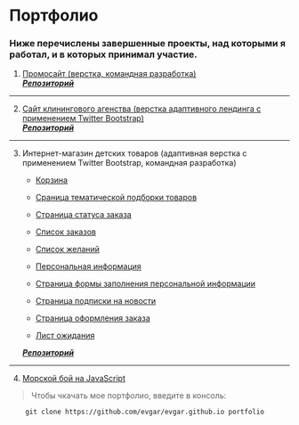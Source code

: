 Портфолио
=========
### Ниже перечислены завершенные проекты, над которыми я работал, и в которых принимал участие.


1. [Промосайт (верстка, командная разработка)](https://evgar.github.io/promo_site/index.html)     
***[Репозиторий](https://github.com/evgar/kirill_test)***
---

2. [Сайт клинингового агенства (верстка адаптивного лендинга с применением Twitter Bootstrap)](https://evgar.github.io/abricos/index.html)     
***[Репозиторий](https://github.com/evgar/abricos_site)***

---

3. Интернет-магазин детских товаров (адаптивная верстка с применением Twitter Bootstrap, командная разработка)

	* [Корзина](http://evgar.ru/some_shop/some_shop_viewed.php)

	* [Сраница тематической подборки товаров](http://evgar.ru/some_shop/some_shop_wishlist_item.php)

	* [Страница статуса заказа](http://evgar.ru/some_shop/some_shop_order.php)

	* [Список заказов](http://evgar.ru/some_shop/some_shop_orders.php)

	* [Список желаний](http://evgar.ru/some_shop/some_shop_wishlist.php)

	* [Персональная информация](http://evgar.ru/some_shop/some_shop_personal_info.php)

	* [Страница формы заполнения персональной информации](http://evgar.ru/some_shop/some_shop_personal_info_edit_2.php)

	* [Страница подписки на новости](http://evgar.ru/some_shop/some_shop_newsletters_edit.php)

	* [Страница оформления заказа](http://evgar.ru/some_shop/some_shop_cart.php)

	* [Лист ожидания](http://evgar.ru/some_shop/some_shop_waitlist.php)
	 
   ***[Репозиторий](https://github.com/evgar/kirill_test)***

---

4. [Морской бой на JavaScript](https://evgar.github.io/battleship/index.html)




>Чтобы чкачать мое портфолио, введите в консоль:  

		git clone https://github.com/evgar/evgar.github.io portfolio  